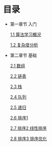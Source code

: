 # 目录
+ 第一章节 入门

   [1.1 算法学习概况](./chapter_1/1_Starter.md)
   
   [1.2 复杂度分析](./chapter_1/2_Complexity.md)

+ 第二章节 基础

   [2.1 数组](./chapter_2/1_Array.md)
   
   [2.2 链表](./chapter_2/2_Link.md)

   [2.3 栈](./chapter_2/3_Stack.md)

   [2.4 队列](./chapter_2/4_Queue.md)

   [2.5 递归](./chapter_2/5_Recursion.md)

   [2.6 排序1](./chapter_2/6_Sort.md)

   [2.7 排序2 线性排序](./chapter_2/7_Sort_1.md)

   [2.8 排序3 排序优化](./chapter_2/8_Sort_2.md)
